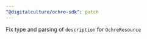 ```yaml
---
"@digitalculture/ochre-sdk": patch
---
```


Fix type and parsing of `description` for `OchreResource`
